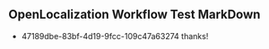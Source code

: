 ## OpenLocalization Workflow Test MarkDown
* 47189dbe-83bf-4d19-9fcc-109c47a63274 thanks!

<!--HONumber=Aug16_HO4-->


